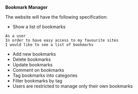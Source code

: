 **Bookmark Manager**

The website will have the following specification:

- Show a list of bookmarks
~~~~
As a user
In order to have easy access to my favourite sites
I would like to see a list of bookmarks
~~~~
- Add new bookmarks
- Delete bookmarks
- Update bookmarks
- Comment on bookmarks
- Tag bookmarks into categories
- Filter bookmarks by tag
- Users are restricted to manage only their own bookmarks